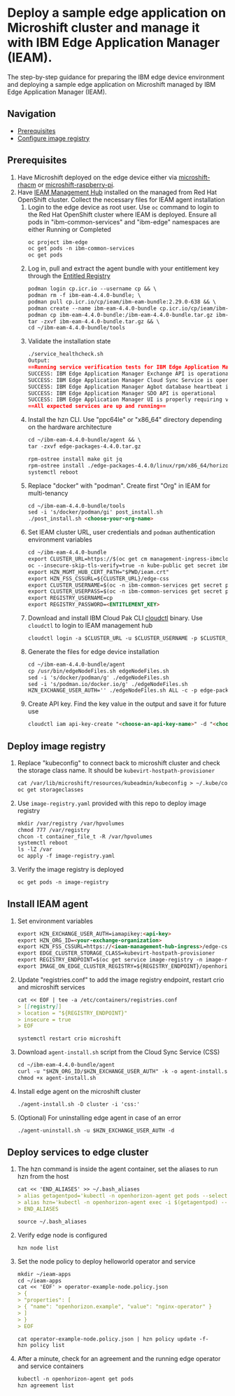 # Deploy a sample edge application on Microshift cluster and manage it with IBM Edge Application Manager (IEAM).

The step-by-step guidance for preparing the IBM edge device environment and deploying a sample edge application on Microshift managed by IBM Edge Application Manager 
(IEAM).

## Navigation

- [Prerequisites](#prerequisites)
- [Configure image registry](#optional---deploy-image-registry)

## Prerequisites

1. Have Microshift deployed on the edge device either via [microshift-rhacm](https://github.com/gargpriyank/telco-edge/tree/main/microshift-rhacm) or 
 [microshift-raspberry-pi](https://github.com/gargpriyank/telco-edge/tree/main/microshift-raspberry-pi).
2. Have [IEAM Management Hub](https://www.ibm.com/docs/en/eam/4.4?topic=installation-install-ieam) installed on the managed from Red Hat OpenShift cluster. Collect 
   the necessary files for IEAM agent installation
   1. Login to the edge device as root user. Use `oc` command to login to the Red Hat OpenShift cluster where IEAM is deployed. Ensure all pods in "ibm-common-services" 
      and "ibm-edge" namespaces are either Running or Completed
      ```markdown
      oc project ibm-edge
      oc get pods -n ibm-common-services
      oc get pods
      ```
   2. Log in, pull and extract the agent bundle with your entitlement key through the [Entitled Registry](https://myibm.ibm.com/products-services/containerlibrary)
      ```markdown
      podman login cp.icr.io --username cp && \
      podman rm -f ibm-eam-4.4.0-bundle; \
      podman pull cp.icr.io/cp/ieam/ibm-eam-bundle:2.29.0-638 && \
      podman create --name ibm-eam-4.4.0-bundle cp.icr.io/cp/ieam/ibm-eam-bundle:2.29.0-638 bash && \
      podman cp ibm-eam-4.4.0-bundle:/ibm-eam-4.4.0-bundle.tar.gz ibm-eam-4.4.0-bundle.tar.gz && \
      tar -zxvf ibm-eam-4.4.0-bundle.tar.gz && \
      cd ~/ibm-eam-4.4.0-bundle/tools
      ```
   3. Validate the installation state
      ```markdown
      ./service_healthcheck.sh
      Output:
      ==Running service verification tests for IBM Edge Application Manager==
      SUCCESS: IBM Edge Application Manager Exchange API is operational
      SUCCESS: IBM Edge Application Manager Cloud Sync Service is operational
      SUCCESS: IBM Edge Application Manager Agbot database heartbeat is current
      SUCCESS: IBM Edge Application Manager SDO API is operational
      SUCCESS: IBM Edge Application Manager UI is properly requiring valid authentication
      ==All expected services are up and running==
      ```
   4. Install the hzn CLI. Use "ppc64le" or "x86_64" directory depending on the hardware architecture
      ```markdown
      cd ~/ibm-eam-4.4.0-bundle/agent && \
      tar -zxvf edge-packages-4.4.0.tar.gz
      
      rpm-ostree install make git jq
      rpm-ostree install ./edge-packages-4.4.0/linux/rpm/x86_64/horizon-cli-*.x86_64.rpm
      systemctl reboot
      ```
   5. Replace "docker" with "podman". Create first "Org" in IEAM for multi-tenancy
      ```markdown
      cd ~/ibm-eam-4.4.0-bundle/tools
      sed -i 's/docker/podman/gi' post_install.sh
      ./post_install.sh <choose-your-org-name>
      ```
   6. Set IEAM cluster URL, user credentials and `podman` authentication environment variables
      ```markdown
      cd ~/ibm-eam-4.4.0-bundle
      export CLUSTER_URL=https://$(oc get cm management-ingress-ibmcloud-cluster-info -o jsonpath='{.data.cluster_ca_domain}' -n ibm-common-services)
      oc --insecure-skip-tls-verify=true -n kube-public get secret ibmcloud-cluster-ca-cert -o jsonpath="{.data.ca\.crt}" | base64 --decode > ieam.crt
      export HZN_MGMT_HUB_CERT_PATH="$PWD/ieam.crt"
      export HZN_FSS_CSSURL=${CLUSTER_URL}/edge-css
      export CLUSTER_USERNAME=$(oc -n ibm-common-services get secret platform-auth-idp-credentials -o jsonpath='{.data.admin_username}' | base64 --decode)
      export CLUSTER_USERPASS=$(oc -n ibm-common-services get secret platform-auth-idp-credentials -o jsonpath='{.data.admin_password}' | base64 --decode)
      export REGISTRY_USERNAME=cp
      export REGISTRY_PASSWORD=<ENTITLEMENT_KEY>
      ```
   7. Download and install IBM Cloud Pak CLI [cloudctl](https://www.ibm.com/docs/en/eam/4.4?topic=cli-installing-cloudctl-kubectl-oc) binary. Use `cloudctl` to login to 
      IEAM management hub
      ```markdown
      cloudctl login -a $CLUSTER_URL -u $CLUSTER_USERNAME -p $CLUSTER_USERPASS -n ibm-edge --skip-ssl-validation
      ```
   8. Generate the files for edge device installation
      ```markdown
      cd ~/ibm-eam-4.4.0-bundle/agent
      cp /usr/bin/edgeNodeFiles.sh edgeNodeFiles.sh
      sed -i 's/docker/podman/g' ./edgeNodeFiles.sh
      sed -i 's/podman.io/docker.io/g' ./edgeNodeFiles.sh
      HZN_EXCHANGE_USER_AUTH='' ./edgeNodeFiles.sh ALL -c -p edge-packages-4.4.0 -r cp.icr.io/cp/ieam
      ```
   9. Create API key. Find the key value in the output and save it for future use
      ```markdown
      cloudctl iam api-key-create "<choose-an-api-key-name>" -d "<choose-an-api-key-description>"
      ```
      
## Deploy image registry

1. Replace "kubeconfig" to connect back to microshift cluster and check the storage class name. It should be `kubevirt-hostpath-provisioner`
   ```markdown
   cat /var/lib/microshift/resources/kubeadmin/kubeconfig > ~/.kube/config
   oc get storageclasses
   ```
2. Use `image-registry.yaml` provided with this repo to deploy image registry
   ```markdown
   mkdir /var/registry /var/hpvolumes
   chmod 777 /var/registry
   chcon -t container_file_t -R /var/hpvolumes
   systemctl reboot
   ls -lZ /var
   oc apply -f image-registry.yaml
   ```
3. Verify the image registry is deployed
   ```markdown
   oc get pods -n image-registry
   ```
   
## Install IEAM agent

1. Set environment variables
   ```markdown
   export HZN_EXCHANGE_USER_AUTH=iamapikey:<api-key>
   export HZN_ORG_ID=<your-exchange-organization>
   export HZN_FSS_CSSURL=https://<ieam-management-hub-ingress>/edge-css/
   export EDGE_CLUSTER_STORAGE_CLASS=kubevirt-hostpath-provisioner
   export REGISTRY_ENDPOINT=$(oc get service image-registry -n image-registry  -o 'jsonpath={.spec.clusterIP}'):5000
   export IMAGE_ON_EDGE_CLUSTER_REGISTRY=${REGISTRY_ENDPOINT}/openhorizon-agent/amd64_anax_k8s
   ```
2. Update "registries.conf" to add the image registry endpoint, restart crio and microshift services
   ```markdown
   cat << EOF | tee -a /etc/containers/registries.conf
   > [[registry]]
   > location = "${REGISTRY_ENDPOINT}"
   > insecure = true
   > EOF
   
   systemctl restart crio microshift
   ```
3. Download `agent-install.sh` script from the Cloud Sync Service (CSS)
   ```markdown
   cd ~/ibm-eam-4.4.0-bundle/agent
   curl -u "$HZN_ORG_ID/$HZN_EXCHANGE_USER_AUTH" -k -o agent-install.sh $HZN_FSS_CSSURL/api/v1/objects/IBM/agent_files/agent-install.sh/data
   chmod +x agent-install.sh
   ```
4. Install edge agent on the microshift cluster
   ```markdown
   ./agent-install.sh -D cluster -i 'css:'
   ```
5. (Optional) For uninstalling edge agent in case of an error
   ```markdown
   ./agent-uninstall.sh -u $HZN_EXCHANGE_USER_AUTH -d
   ```
   
## Deploy services to edge cluster

1. The hzn command is inside the agent container, set the aliases to run hzn from the host
   ```markdown
   cat << 'END_ALIASES' >> ~/.bash_aliases
   > alias getagentpod='kubectl -n openhorizon-agent get pods --selector=app=agent -o jsonpath={.items[].metadata.name}'
   > alias hzn='kubectl -n openhorizon-agent exec -i $(getagentpod) -- hzn'
   > END_ALIASES
   
   source ~/.bash_aliases
   ```
2. Verify edge node is configured
   ```markdown
   hzn node list
   ```
3. Set the node policy to deploy helloworld operator and service
   ```markdown
   mkdir ~/ieam-apps
   cd ~/ieam-apps
   cat << 'EOF' > operator-example-node.policy.json
   > {
   > "properties": [
   > { "name": "openhorizon.example", "value": "nginx-operator" }
   > ]
   > }
   > EOF
   
   cat operator-example-node.policy.json | hzn policy update -f-
   hzn policy list
   ```
4. After a minute, check for an agreement and the running edge operator and service containers
   ```markdown
   kubectl -n openhorizon-agent get pods
   hzn agreement list
   ```